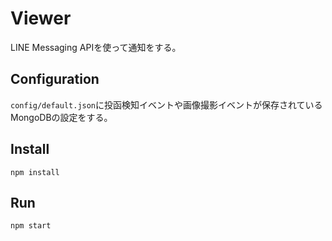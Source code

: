 # Viewer
LINE Messaging APIを使って通知をする。

## Configuration
`config/default.json`に投函検知イベントや画像撮影イベントが保存されているMongoDBの設定をする。

## Install
```
npm install
```

## Run
```
npm start
```

